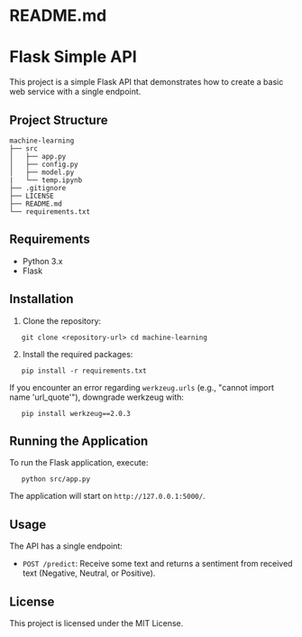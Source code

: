 # README.md

# Flask Simple API

This project is a simple Flask API that demonstrates how to create a basic web service with a single endpoint.

## Project Structure

```
machine-learning
├── src
│   ├── app.py
│   ├── config.py
│   ├── model.py
|   └── temp.ipynb
├── .gitignore
├── LICENSE
├── README.md
└── requirements.txt
```

## Requirements

- Python 3.x
- Flask

## Installation

1. Clone the repository:

```
   git clone <repository-url> cd machine-learning
```

2. Install the required packages:

```
   pip install -r requirements.txt
```

If you encounter an error regarding `werkzeug.urls` (e.g., "cannot import name 'url_quote'"), downgrade werkzeug with:

```
   pip install werkzeug==2.0.3
```

## Running the Application

To run the Flask application, execute:

```
   python src/app.py
```

The application will start on `http://127.0.0.1:5000/`.

## Usage

The API has a single endpoint:

- `POST /predict`: Receive some text and returns a sentiment from received text (Negative, Neutral, or Positive).

## License

This project is licensed under the MIT License.
